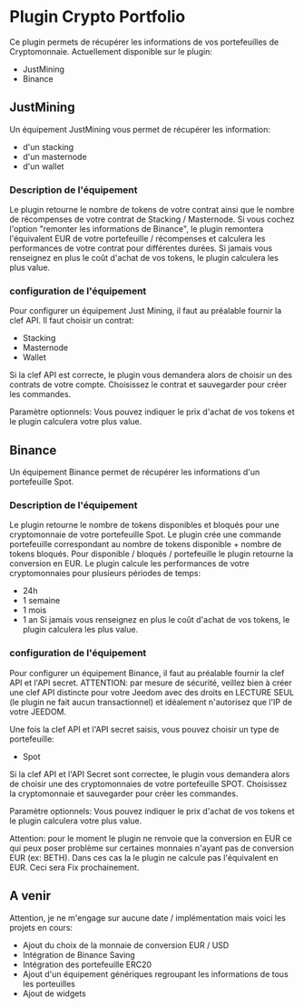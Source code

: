 # Plugin Crypto Portfolio

Ce plugin permets de récupérer les informations de vos portefeuilles de Cryptomonnaie.
Actuellement disponible sur le plugin:
- JustMining
- Binance


## JustMining

Un équipement JustMining vous permet de récupérer les information:
- d'un stacking
- d'un masternode
- d'un wallet

### Description de l'équipement
Le plugin retourne le nombre de tokens de votre contrat ainsi que le nombre de récompenses de votre contrat de Stacking / Masternode.
Si vous cochez l'option "remonter les informations de Binance", le plugin remontera l'équivalent EUR de votre portefeuille / récompenses et calculera les performances de votre contrat pour différentes durées.
Si jamais vous renseignez en plus le coût d'achat de vos tokens, le plugin calculera les plus value. 


### configuration de l'équipement
Pour configurer un équipement Just Mining, il faut au préalable fournir la clef API.
Il faut choisir un contrat:
- Stacking
- Masternode
- Wallet

Si la clef API est correcte, le plugin vous demandera alors de choisir un des contrats de votre compte. Choisissez le contrat et sauvegarder pour créer les commandes.

Paramètre optionnels:
Vous pouvez indiquer le prix d'achat de vos tokens et le plugin calculera votre plus value.

## Binance
Un équipement Binance permet de récupérer les informations d'un portefeuille Spot.

### Description de l'équipement
Le plugin retourne le nombre de tokens disponibles et bloqués pour une cryptomonnaie de votre portefeuille Spot.
Le plugin crée une commande portefeuille correspondant au nombre de tokens disponible + nombre de tokens bloqués.
Pour disponible / bloqués / portefeuille le plugin retourne la conversion en EUR.
Le plugin calcule les performances de votre cryptomonnaies pour plusieurs périodes de temps:
- 24h
- 1 semaine
- 1 mois
- 1 an
Si jamais vous renseignez en plus le coût d'achat de vos tokens, le plugin calculera les plus value. 

### configuration de l'équipement
Pour configurer un équipement Binance, il faut au préalable fournir la clef API et l'API secret.
ATTENTION: par mesure de sécurité, veillez bien à créer une clef API distincte pour votre Jeedom avec des droits en LECTURE SEUL (le plugin ne fait aucun transactionnel) et idéalement n'autorisez que l'IP de votre JEEDOM.

Une fois la clef API et l'API secret saisis, vous pouvez choisir un type de portefeuille:
- Spot

Si la clef API et l'API Secret sont correctee, le plugin vous demandera alors de choisir une des cryptomonnaies de votre portefeuille SPOT. Choisissez la cryptomonnaie et sauvegarder pour créer les commandes.

Paramètre optionnels:
Vous pouvez indiquer le prix d'achat de vos tokens et le plugin calculera votre plus value.

Attention: pour le moment le plugin ne renvoie que la conversion en EUR ce qui peux poser problème sur certaines monnaies n'ayant pas de conversion EUR (ex: BETH). Dans ces cas la le plugin ne calcule pas l'équivalent en EUR. Ceci sera Fix prochainement.

## A venir

Attention, je ne m'engage sur aucune date / implémentation mais voici les projets en cours:
- Ajout du choix de la monnaie de conversion EUR / USD
- Intégration de Binance Saving
- Intégration des portefeuille ERC20
- Ajout d'un équipement génériques regroupant les informations de tous les porteuilles
- Ajout de widgets